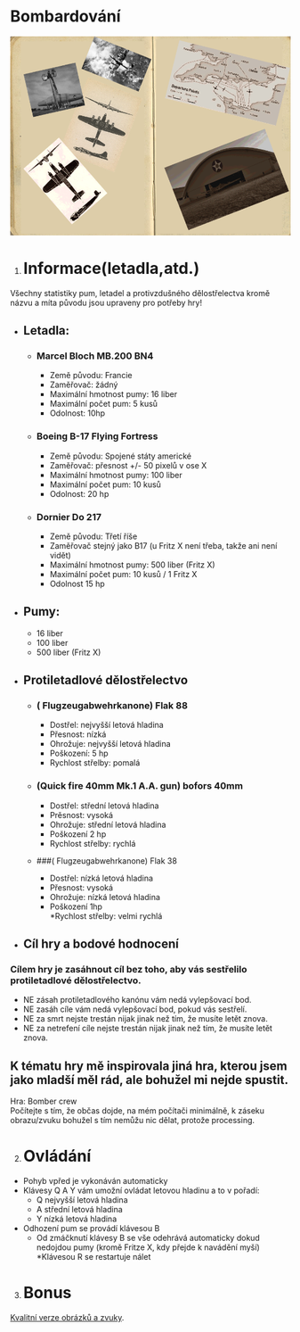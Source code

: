 # Bombardování
![Bombardovani, start picture](/data/loading.png)
1. # Informace(letadla,atd.) <br>

Všechny statistiky pum, letadel a protivzdušného dělostřelectva kromě názvu a míta původu jsou upraveny pro potřeby hry! <br>
* ## Letadla: <br>

	 * ### Marcel Bloch MB.200 BN4 <br>

		* Země původu: Francie <br>
		* Zaměřovač: žádný <br>
		* Maximální hmotnost pumy: 16 liber <br>
		* Maximální počet pum: 5 kusů <br>
		* Odolnost: 10hp <br>

	 * ### Boeing B-17 Flying Fortress <br>

		* Země původu: Spojené státy americké <br>
		* Zaměřovač:  přesnost +/- 50 pixelů v ose X <br>
		* Maximální hmotnost pumy: 100 liber <br>
		* Maximální počet pum: 10 kusů <br>
		* Odolnost: 20 hp <br>

	 * ### Dornier Do 217 <br>

		* Země původu: Třetí říše <br>
		* Zaměřovač stejný jako B17 (u Fritz X není třeba, takže ani není vidět) <br>
		* Maximální hmotnost pumy: 500 liber (Fritz X) <br>
		* Maximální počet pum: 10 kusů / 1 Fritz X <br>
		* Odolnost 15 hp <br>

* ## Pumy: <br> 

	* 16 liber <br>
	* 100 liber <br>
	* 500 liber (Fritz X) <br>

* ## Protiletadlové dělostřelectvo <br>

	* ### ( Flugzeugabwehrkanone) Flak 88 <br>

		* Dostřel: nejvyšší letová hladina <br>
		* Přesnost: nízká <br>
		* Ohrožuje: nejvyšší letová hladina <br>
		* Poškození: 5 hp <br>
		* Rychlost střelby: pomalá <br>

	* ### (Quick fire 40mm Mk.1 A.A. gun) bofors 40mm <br>

		* Dostřel: střední letová hladina <br>
		* Prěsnost: vysoká <br>
		* Ohrožuje: střední letová hladina <br>
		* Poškození 2 hp <br>
		* Rychlost střelby: rychlá <br>

	* ###( Flugzeugabwehrkanone) Flak 38 <br>

		* Dostřel: nízká letová hladina <br>
		* Přesnost: vysoká <br>
		* Ohrožuje: nízká letová hladina <br>
		* Poškození 1hp <br>
		*Rychlost střelby: velmi rychlá	<br>

* ## Cíl hry a bodové hodnocení <br>

### Cílem hry je zasáhnout cíl bez toho, aby vás sestřelilo protiletadlové dělostřelectvo. <br>

* NE zásah protiletadlového kanónu vám nedá vylepšovací bod. <br>
* NE zasáh cíle vám nedá vylepšovací bod, pokud vás sestřelí. <br>
* NE za smrt nejste trestán nijak jinak než tím, že musíte letět znova. <br>
* NE za netrefení cíle nejste trestán nijak jinak než tím, že musíte letět znova.	<br>

## K tématu hry mě inspirovala jiná hra, kterou jsem jako mladší měl rád, ale bohužel mi nejde spustit. <br>

Hra: Bomber crew <br>
Počítejte s tím, že občas dojde, na mém počítači minimálně, k záseku obrazu/zvuku bohužel s tím nemůžu nic dělat, protože processing. <br>

2. # Ovládání <br>

* Pohyb vpřed je vykonáván automaticky <br>
* Klávesy Q A Y vám umožní ovládat letovou hladinu a to v pořadí: <br>
	* Q nejvyšší letová hladina <br>
	* A střední letová hladina <br>
	* Y nízká letová hladina <br>
* Odhození pum se provádí klávesou B <br>
	* Od zmáčknutí klávesy B se vše odehrává automaticky dokud nedojdou pumy (kromě Fritze X, kdy přejde k navádění myší) <br>
*Klávesou R se restartuje nálet <br>
3. # Bonus <br>

[Kvalitní verze obrázků a zvuky](https://github.com/vojvol/dodatkove-soubory/tree/master/Bombardovani/Kvalitní%20verze%20obrázků "Klikni").